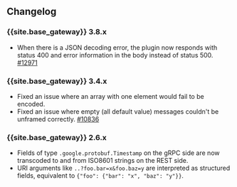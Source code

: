 ## Changelog

### {{site.base_gateway}} 3.8.x
* When there is a JSON decoding error, the plugin now responds with status 400 and error information in the body instead of status 500.
[#12971](https://github.com/Kong/kong/issues/12971)

### {{site.base_gateway}} 3.4.x
* Fixed an issue where an array with one element would fail to be encoded.
* Fixed an issue where empty (all default value) messages couldn't be unframed correctly.
[#10836](https://github.com/Kong/kong/pull/10836)

### {{site.base_gateway}} 2.6.x
* Fields of type `.google.protobuf.Timestamp` on the gRPC side are now transcoded to and from ISO8601 strings on the REST side.
* URI arguments like `..?foo.bar=x&foo.baz=y` are interpreted as structured fields, equivalent to `{"foo": {"bar": "x", "baz": "y"}}`.
